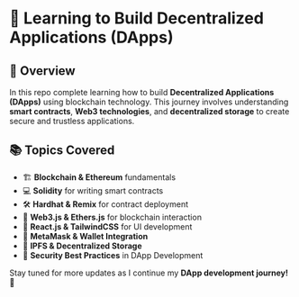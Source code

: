 # 🚀 Learning to Build Decentralized Applications (DApps)

## 📌 Overview  
In this repo complete learning how to build **Decentralized Applications (DApps)** using blockchain technology. This journey involves understanding **smart contracts**, **Web3 technologies**, and **decentralized storage** to create secure and trustless applications.

## 📚 Topics Covered  
- 🏗 **Blockchain & Ethereum** fundamentals  
- 💻 **Solidity** for writing smart contracts  
- 🛠 **Hardhat & Remix** for contract deployment  
- 🔗 **Web3.js & Ethers.js** for blockchain interaction  
- 🎨 **React.js & TailwindCSS** for UI development  
- 🏦 **MetaMask & Wallet Integration**  
- 📂 **IPFS & Decentralized Storage**  
- 🔐 **Security Best Practices** in DApp Development  

Stay tuned for more updates as I continue my **DApp development journey!** 🚀  
